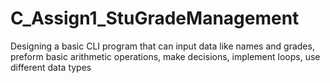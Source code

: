 # C_Assign1_StuGradeManagement
Designing a basic CLI program that can input data like names and grades, preform basic arithmetic operations, make decisions, implement loops, use different data types

